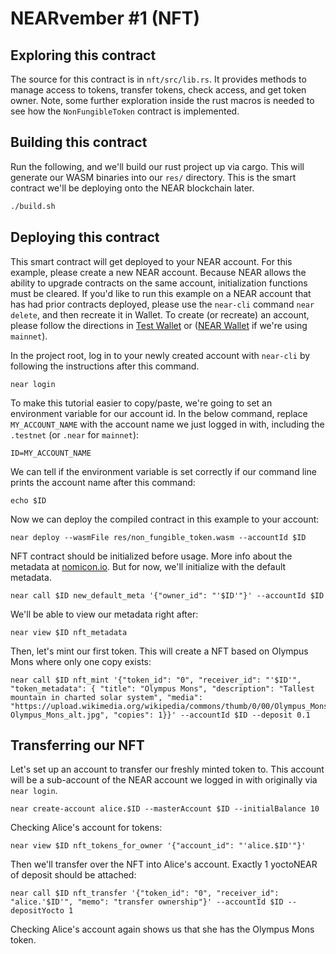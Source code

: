 # NEARvember #1 (NFT)

## Exploring this contract

The source for this contract is in `nft/src/lib.rs`. It provides methods to manage access to tokens, transfer tokens,
check access, and get token owner. Note, some further exploration inside the rust macros is needed to see how
the `NonFungibleToken` contract is implemented.

## Building this contract

Run the following, and we'll build our rust project up via cargo. This will generate our WASM binaries into our `res/`
directory. This is the smart contract we'll be deploying onto the NEAR blockchain later.

```bash
./build.sh
```

## Deploying this contract

This smart contract will get deployed to your NEAR account. For this example, please create a new NEAR account. Because
NEAR allows the ability to upgrade contracts on the same account, initialization functions must be cleared. If you'd
like to run this example on a NEAR account that has had prior contracts deployed, please use the `near-cli`
command `near delete`, and then recreate it in Wallet. To create (or recreate) an account, please follow the directions
in [Test Wallet](https://wallet.testnet.near.org) or ([NEAR Wallet](https://wallet.near.org/) if we're using `mainnet`).

In the project root, log in to your newly created account with `near-cli` by following the instructions after this
command.

    near login

To make this tutorial easier to copy/paste, we're going to set an environment variable for our account id. In the below
command, replace `MY_ACCOUNT_NAME` with the account name we just logged in with, including the `.testnet` (or `.near`
for `mainnet`):

    ID=MY_ACCOUNT_NAME

We can tell if the environment variable is set correctly if our command line prints the account name after this command:

    echo $ID

Now we can deploy the compiled contract in this example to your account:

    near deploy --wasmFile res/non_fungible_token.wasm --accountId $ID

NFT contract should be initialized before usage. More info about the metadata
at [nomicon.io](https://nomicon.io/Standards/NonFungibleToken/Metadata.html). But for now, we'll initialize with the
default metadata.

    near call $ID new_default_meta '{"owner_id": "'$ID'"}' --accountId $ID

We'll be able to view our metadata right after:

    near view $ID nft_metadata

Then, let's mint our first token. This will create a NFT based on Olympus Mons where only one copy exists:

    near call $ID nft_mint '{"token_id": "0", "receiver_id": "'$ID'", "token_metadata": { "title": "Olympus Mons", "description": "Tallest mountain in charted solar system", "media": "https://upload.wikimedia.org/wikipedia/commons/thumb/0/00/Olympus_Mons_alt.jpg/1024px-Olympus_Mons_alt.jpg", "copies": 1}}' --accountId $ID --deposit 0.1

## Transferring our NFT

Let's set up an account to transfer our freshly minted token to. This account will be a sub-account of the NEAR account
we logged in with originally via `near login`.

    near create-account alice.$ID --masterAccount $ID --initialBalance 10

Checking Alice's account for tokens:

    near view $ID nft_tokens_for_owner '{"account_id": "'alice.$ID'"}'

Then we'll transfer over the NFT into Alice's account. Exactly 1 yoctoNEAR of deposit should be attached:

    near call $ID nft_transfer '{"token_id": "0", "receiver_id": "alice.'$ID'", "memo": "transfer ownership"}' --accountId $ID --depositYocto 1

Checking Alice's account again shows us that she has the Olympus Mons token.
